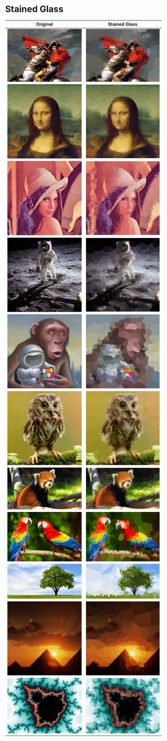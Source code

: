 # Stained Glass

| Original                         | Stained Glass                                |                 
| ---                              | ---                                          |   
| ![napoleon](images/napoleon.jpg) | ![napoleon](images/stainglass/napoleon.png) |
| ![monalisa](images/monalisa.png) | ![monalisag](images/stainglass/monalisa.png) |
| ![lenna](images/lenna.png)       | ![lennag](images/stainglass/lenna.png)       | 
| ![manonmoon](images/manonmoon.jpg) | ![manonmoon](images/stainglass/manonmoon.png) |
| ![chimpimg](images/chimp.png)    | ![chimpsg](images/stainglass/chimp.png)      | 
| ![owl](images/owl.png)           | ![owlg](images/stainglass/owl.png)           |
| ![fox](images/fox.png)  | ![fox](images/stainglass/fox.png)    |
| ![parrot](images/parrots.png)    | ![parrotg](images/stainglass/parrots.png)    |
| ![treeimg](images/tree.png)      | ![treesg](images/stainglass/tree.png)        |
| ![pyramids](images/pyramids.png) | ![pyramidsg](images/stainglass/pyramids.png) |
| ![mbimg](images/mandelbrot.png)  | ![mbsg](images/stainglass/mandelbrot.png)    |

